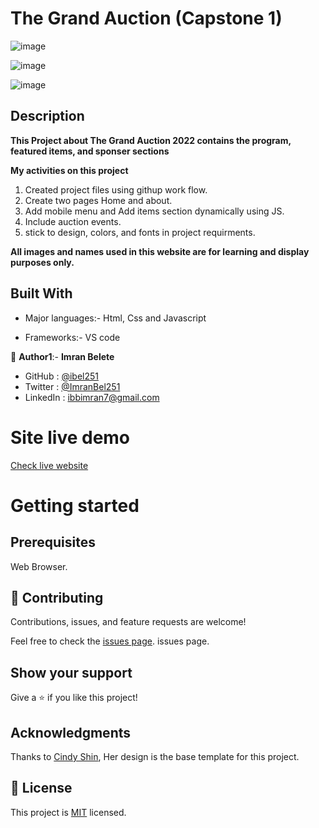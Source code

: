 # The Grand Auction (Capstone 1)
![image](https://user-images.githubusercontent.com/93576145/163423930-da2f031f-2216-4e43-a0bd-2eb2d14857ca.png)

![image](https://user-images.githubusercontent.com/93576145/163423853-031a0bee-5b06-4d55-9fbd-8bc97c5781e5.png)

![image](https://user-images.githubusercontent.com/93576145/163423734-6bead597-76a3-487c-be6c-3d23108407b8.png)

## Description
**This Project about The Grand Auction 2022 contains the program, featured items, and sponser sections**

  **My activities on this project**

  1. Created project files using githup work flow.
  2. Create two pages Home and about.
  3. Add mobile menu and Add items section dynamically using JS.
  4. Include auction events.
  5. stick to design, colors, and fonts in project requirments.
  
  **All images and names used in this website are for learning and display purposes only.**

## Built With

- Major languages:- Html, Css and Javascript

- Frameworks:- VS code

👤 **Author1**:- **Imran Belete**

- GitHub : [@ibel251](https://github.com/githubhandle)
- Twitter : [@ImranBel251](https://twitter.com/twitterhandle)
- LinkedIn : [ibbimran7@gmail.com](https://linkedin.com/in/linkedinhandle)

# Site live demo
[Check live website](https://ibel251.github.io/grand-auction/)

# Getting started
## Prerequisites
Web Browser.

## 🤝 Contributing

Contributions, issues, and feature requests are welcome!

Feel free to check the [issues page](../../issues/). issues page. 


## Show your support

Give a ⭐️ if you like this project!



## Acknowledgments

Thanks to [Cindy Shin](https://www.behance.net/adagio07), Her design is the base template for this project.



## 📝 License

This project is [MIT](./MIT.md) licensed.
